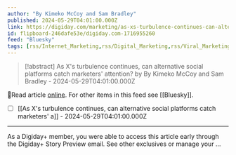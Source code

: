 ```yaml
---
author: "By Kimeko McCoy and Sam Bradley"
published: 2024-05-29T04:01:00.000Z
link: https://digiday.com/marketing/as-xs-turbulence-continues-can-alternative-social-platforms-catch-marketers-attention/
id: flipboard-246dafe53e/digiday.com-1716955260
feed: "Bluesky"
tags: [rss/Internet_Marketing,rss/Digital_Marketing,rss/Viral_Marketing,rss/Advertising,rss/Bluesky]
---
```

> [!abstract] As X's turbulence continues, can alternative social platforms catch marketers' attention? by By Kimeko McCoy and Sam Bradley - 2024-05-29T04:01:00.000Z

🔗Read article [online](https://digiday.com/marketing/as-xs-turbulence-continues-can-alternative-social-platforms-catch-marketers-attention/). For other items in this feed see [[Bluesky]].

- [ ] [[As X's turbulence continues, can alternative social platforms catch marketers' a]] - 2024-05-29T04:01:00.000Z
- - -
As a Digiday+ member, you were able to access this article early through the Digiday+ Story Preview email. See other exclusives or manage your …
